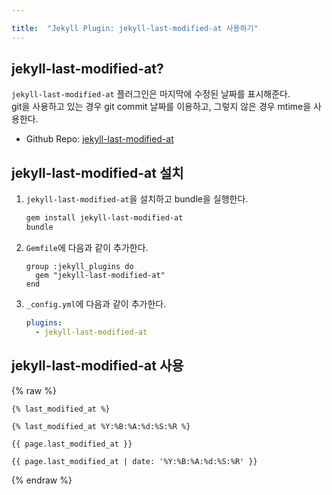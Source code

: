 ```yaml
---

title:  "Jekyll Plugin: jekyll-last-modified-at 사용하기"
---
```


## jekyll-last-modified-at?
`jekyll-last-modified-at` 플러그인은 마지막에 수정된 날짜를 표시해준다.  
git을 사용하고 있는 경우 git commit 날짜를 이용하고, 그렇지 않은 경우 mtime을 사용한다.  
- Github Repo: [jekyll-last-modified-at](https://github.com/gjtorikian/jekyll-last-modified-at)

## jekyll-last-modified-at 설치
1. `jekyll-last-modified-at`을 설치하고 bundle을 실행한다.
   ```bash
   gem install jekyll-last-modified-at
   bundle
   ```
2. `Gemfile`에 다음과 같이 추가한다.
   ```gemfile
   group :jekyll_plugins do
     gem "jekyll-last-modified-at"
   end
   ```
3. `_config.yml`에 다음과 같이 추가한다.
   ```yml
   plugins:
     - jekyll-last-modified-at
   ```

## jekyll-last-modified-at 사용
{% raw %}
```
{% last_modified_at %}
```
```
{% last_modified_at %Y:%B:%A:%d:%S:%R %}
```
```
{{ page.last_modified_at }}
```
```
{{ page.last_modified_at | date: '%Y:%B:%A:%d:%S:%R' }}
```
{% endraw %}